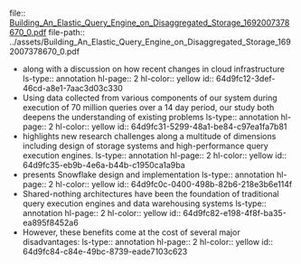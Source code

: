 file:: [Building_An_Elastic_Query_Engine_on_Disaggregated_Storage_1692007378670_0.pdf](../assets/Building_An_Elastic_Query_Engine_on_Disaggregated_Storage_1692007378670_0.pdf)
file-path:: ../assets/Building_An_Elastic_Query_Engine_on_Disaggregated_Storage_1692007378670_0.pdf

- along with a discussion on how recent changes in cloud infrastructure
  ls-type:: annotation
  hl-page:: 2
  hl-color:: yellow
  id:: 64d9fc12-3def-46cd-a8e1-7aac3d03c330
- Using data collected from various components of our system during execution of 70 million queries over a 14 day period, our study both deepens the understanding of existing problems
  ls-type:: annotation
  hl-page:: 2
  hl-color:: yellow
  id:: 64d9fc31-5299-48a1-be84-c97ea1fa7b81
- highlights new research challenges along a multitude of dimensions including design of storage systems and high-performance query execution engines.
  ls-type:: annotation
  hl-page:: 2
  hl-color:: yellow
  id:: 64d9fc35-eb9b-4e6a-b44b-c1950ca1a9ba
- presents Snowflake design and implementation
  ls-type:: annotation
  hl-page:: 2
  hl-color:: yellow
  id:: 64d9fc0c-0400-498b-82b6-218e3b6e114f
- Shared-nothing architectures have been the foundation of traditional query execution engines and data warehousing systems
  ls-type:: annotation
  hl-page:: 2
  hl-color:: yellow
  id:: 64d9fc82-e198-4f8f-ba35-ea895f8452a6
- However, these benefits come at the cost of several major disadvantages:
  ls-type:: annotation
  hl-page:: 2
  hl-color:: yellow
  id:: 64d9fc84-c84e-49bc-8739-eade7103c623
